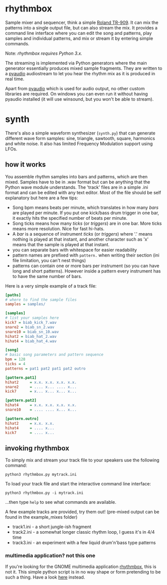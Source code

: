 # rhythmbox

Sample mixer and sequencer, think a simple [Roland TR-909](https://en.wikipedia.org/wiki/Roland_TR-909).
It can mix the patterns into a single output file, but can also stream the mix.
It provides a command line interface where you can edit the song and patterns,
play samples and individual patterns, and mix or stream it by entering simple commands.

Note: *rhythmbox requires Python 3.x.*


The streaming is implemented via Python generators where the main generator essentially produces mixed sample fragments.
They are written to a [pyaudio](http://people.csail.mit.edu/hubert/pyaudio/) audiostream to let you hear the rhythm mix
as it is produced in real time.

Apart from [pyaudio](http://people.csail.mit.edu/hubert/pyaudio/) which is used for audio output, no other custom libraries are required.
On windows you can even run it without having pyaudio installed (it will use winsound, but you won't be able to stream).

# synth

There's also a simple waveform synthesizer (``synth.py``) that can generate different wave form samples:
sine, triangle, sawtooth, square, harmonics and white noise. It also has limited Frequency Modulation support using LFOs.


## how it works

You assemble rhythm samples into bars and patterns, which are then mixed.
Samples have to be in .wav format but can be anything that the Python wave module understands. 
The 'track' files are in a simple .ini format and can be edited with any text editor.
Most of the file should be self explanatory but here are a few tips:

- Song bpm means beats per minute, which translates in how many *bars* are played per minute.
  If you put one kick/bass drum trigger in one bar, it exactly hits the specified number of beats per minute.
- Song ticks means how many *ticks* (or *triggers*) are in one bar. More ticks means more resolution. Nice for fast hi-hats.
- A *bar* is a sequence of instrument *ticks* (or *triggers*) where '.' means nothing is played at that instant,
  and another character such as 'x' means that the sample is played at that instant.
- you can separate bars with whitespace for easier readability
- pattern names are prefixed with ``pattern.`` when writing their section (ini file limitation, you can't nest things)
- patterns can contain one or more bars per instrument (so you can have long and short patterns). However inside
  a pattern every instrument has to have the same number of bars.
  

Here is a very simple example of a track file:

```ini
[paths]
# where to find the sample files
samples = samples/

[samples]
# list your samples here
kick7 = biab_kick_7.wav
snare2 = biab_sn_2.wav
snare10 = biab_sn_10.wav
hihat2 = biab_hat_2.wav
hihat4 = biab_hat_4.wav

[song]
# basic song parameters and pattern sequence
bpm = 128
ticks = 4
patterns = pat1 pat2 pat1 pat2 outro

[pattern.pat1]
hihat2     = x.x. x.x. x.x. x.x.
snare2     = .... x... .... x...
kick7      = x... x... x... x...

[pattern.pat2]
hihat4     = x.x. x.x. x.x. x.x.
snare10    = .... .... x... x...

[pattern.outro]
hihat2     = x.x. x.x. 
hihat4     = .... x...
kick7      = .... x...
```

## invoking rhythmbox

To simply mix and stream your track file to your speakers use the following command:

``python3 rhythmbox.py mytrack.ini``

To load your track file and start the interactive command line interface:

``python3 rhythmbox.py -i mytrack.ini``

...then type ``help`` to see what commands are available.

A few example tracks are provided, try them out!  (pre-mixed output can be found in the example_mixes folder)

- track1.ini  - a short jungle-ish fragment
- track2.ini  - a somewhat longer classic rhythm loop, I guess it's in 4/4 time
- track3.ini  - an experiment with a few liquid drum'n'bass type patterns


### multimedia application? not this one
If you're looking for the GNOME multimedia application [rhythmbox](https://github.com/GNOME/rhythmbox), this is not it.
This simple python script is in no way shape or form pretending to be such a thing. Have a look [here](https://wiki.gnome.org/Apps/Rhythmbox) instead.
